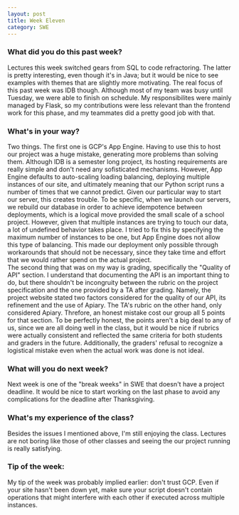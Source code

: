 ```yaml
---
layout: post
title: Week Eleven
category: SWE
---
```


### What did you do this past week?
Lectures this week switched gears from SQL to code refractoring. The latter is pretty interesting, even though it's in Java; but it would be nice to see examples with themes that are slightly more motivating. The real focus of this past week was IDB though. Although most of my team was busy until Tuesday, we were able to finish on schedule. My responsibilites were mainly managed by Flask, so my contributions were less relevant than the frontend work for this phase, and my teammates did a pretty good job with that.

### What's in your way?
Two things. The first one is GCP's App Engine. Having to use this to host our project was a huge mistake, generating more problems than solving them. Although IDB is a semester long project, its hosting requirements are really simple and don't need any sofisticated mechanisms. However, App Engine defaults to auto-scaling loading balancing, deploying multiple instances of our site, and ultimately meaning that our Python script runs a number of times that we cannot predict. Given our particular way to start our server, this creates trouble. To be specific, when we launch our servers, we rebuild our database in order to achieve idempotence between deployments, which is a logical move provided the small scale of a school project. However, given that multiple instances are trying to touch our data, a lot of undefined behavior takes place. I tried to fix this by specifying the maximum number of instances to be one, but App Engine does not allow this type of balancing. This made our deployment only possible through workarounds that should not be necessary, since they take time and effort that we would rather spend on the actual project.  
The second thing that was on my way is grading, specifically the "Quality of API" section. I understand that documenting the API is an important thing to do, but there shouldn't be incongruity between the rubric on the project specification and the one provided by a TA after grading. Namely, the project website stated two factors considered for the quality of our API, its refinement and the use of Apiary. The TA's rubric on the other hand, only considered Apiary. Threfore, an honest mistake cost our group all 5 points for that section. To be perfectly honest, the points aren't a big deal to any of us, since we are all doing well in the class, but it would be nice if rubrics were actually consistent and reflected the same criteria for both students and graders in the future. Additionally, the graders' refusal to recognize a logistical mistake even when the actual work was done is not ideal.

### What will you do next week?
Next week is one of the "break weeks" in SWE that doesn't have a project deadline. It would be nice to start working on the last phase to avoid any complications for the deadline after Thanksgiving.

### What's my experience of the class?
Besides the issues I mentioned above, I'm still enjoying the class. Lectures are not boring like those of other classes and seeing the our project running is really satisfying.

### Tip of the week:
My tip of the week was probably implied earlier: don't trust GCP. Even if your site hasn't been down yet, make sure your script doesn't contain operations that might interfere with each other if executed across multiple instances. 
